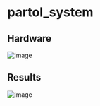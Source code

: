 # partol_system

## Hardware
![image](https://user-images.githubusercontent.com/67631060/138331177-ecad289b-152c-4afc-af79-3372715d0671.png)


## Results
![image](https://user-images.githubusercontent.com/67631060/138331029-753387c0-40b7-4431-93a3-b08513ad8e57.png)
